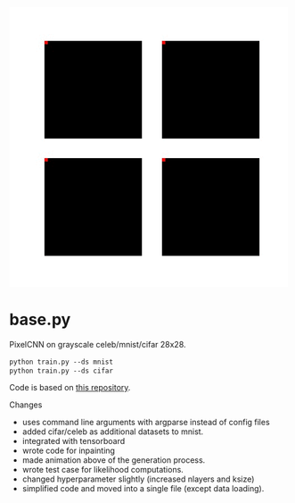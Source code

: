 <img src="animation.gif" />

# base.py
PixelCNN on grayscale celeb/mnist/cifar 28x28.
```
python train.py --ds mnist
python train.py --ds cifar
```

Code is based on <a href="https://github.com/singh-hrituraj/PixelCNN-Pytorch" target="_new">this repository</a>.

Changes
- uses command line arguments with argparse instead of config files
- added cifar/celeb as additional datasets to mnist. 
- integrated with tensorboard 
- wrote code for inpainting
- made animation above of the generation process.  
- wrote test case for likelihood computations. 
- changed hyperparameter slightly (increased nlayers and ksize)
- simplified code and moved into a single file (except data loading). 


